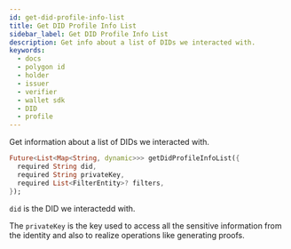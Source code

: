 ```yaml
---
id: get-did-profile-info-list
title: Get DID Profile Info List
sidebar_label: Get DID Profile Info List
description: Get info about a list of DIDs we interacted with.
keywords:
  - docs
  - polygon id
  - holder
  - issuer
  - verifier
  - wallet sdk
  - DID
  - profile
---
```


Get information about a list of DIDs we interacted with.


```dart
Future<List<Map<String, dynamic>>> getDidProfileInfoList({
  required String did,
  required String privateKey,
  required List<FilterEntity>? filters,
});
```

`did` is the DID we interactedd with.

The `privateKey` is the key used to access all the sensitive information from the identity and also to realize operations like generating proofs.